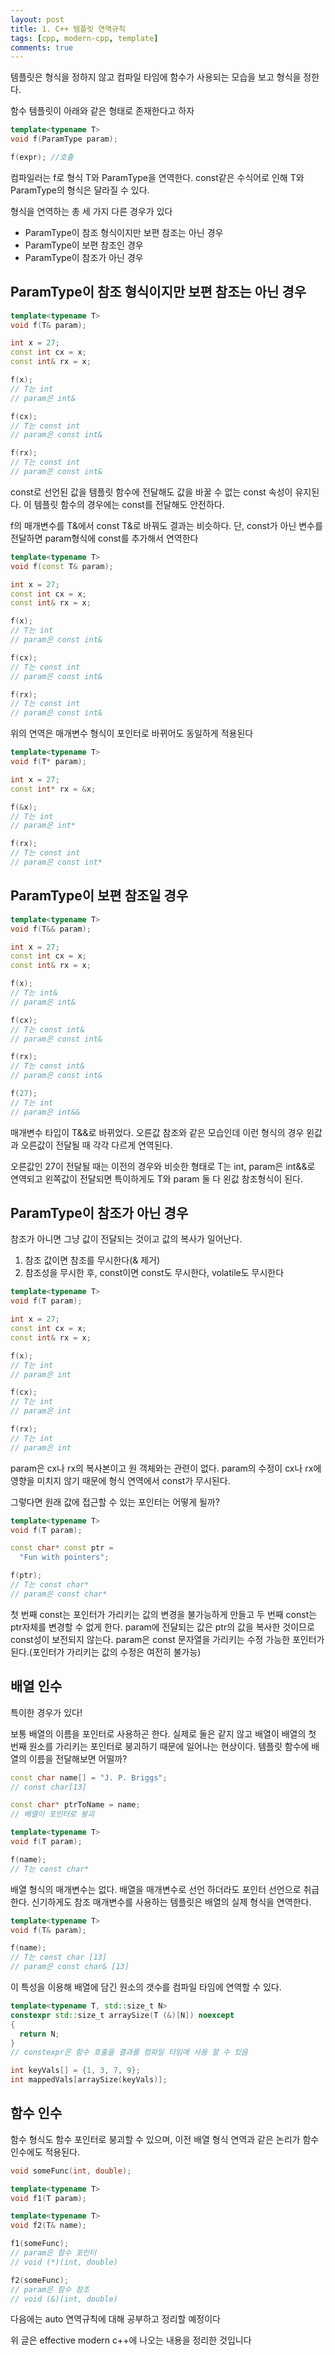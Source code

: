 ```yaml
---
layout: post
title: 1. C++ 템플릿 연역규칙
tags: [cpp, modern-cpp, template]
comments: true
---
```


템플릿은 형식을 정하지 않고 컴파일 타임에 함수가 사용되는 모습을 보고 형식을 정한다.

함수 템플릿이 아래와 같은 형태로 존재한다고 하자

```c++
template<typename T>
void f(ParamType param);

f(expr); //호출
```

컴파일러는 f로 형식 T와 ParamType을 연역한다. const같은 수식어로 인해 T와 ParamType의 형식은 달라질 수 있다.

형식을 연역하는 총 세 가지 다른 경우가 있다

- ParamType이 참조 형식이지만 보편 참조는 아닌 경우
- ParamType이 보편 참조인 경우
- ParamType이 참조가 아닌 경우

## ParamType이 참조 형식이지만 보편 참조는 아닌 경우

```c++
template<typename T>
void f(T& param);

int x = 27;
const int cx = x;
const int& rx = x;

f(x);
// T는 int
// param은 int&

f(cx);
// T는 const int
// param은 const int&

f(rx);
// T는 const int
// param은 const int&
```

const로 선언된 값을 템플릿 함수에 전달해도 값을 바꿀 수 없는 const 속성이 유지된다. 이 템플릿 함수의 경우에는 const를 전달해도 안전하다.

f의 매개변수를 T&에서 const T&로 바꿔도 결과는 비슷하다. 단, const가 아닌 변수를 전달하면 param형식에 const를 추가해서 연역한다

```c++
template<typename T>
void f(const T& param);

int x = 27;
const int cx = x;
const int& rx = x;

f(x);
// T는 int
// param은 const int&

f(cx);
// T는 const int
// param은 const int&

f(rx);
// T는 const int
// param은 const int&
```

위의 연역은 매개변수 형식이 포인터로 바뀌어도 동일하게 적용된다

```c++
template<typename T>
void f(T* param);

int x = 27;
const int* rx = &x;

f(&x);
// T는 int
// param은 int*

f(rx);
// T는 const int
// param은 const int*
```

## ParamType이 보편 참조일 경우

```c++
template<typename T>
void f(T&& param);

int x = 27;
const int cx = x;
const int& rx = x;

f(x);
// T는 int&
// param은 int&

f(cx);
// T는 const int&
// param은 const int&

f(rx);
// T는 const int&
// param은 const int&

f(27);
// T는 int
// param은 int&&
```

매개변수 타입이 T&&로 바뀌었다. 오른값 참조와 같은 모습인데 이런 형식의 경우 왼값과 오른값이 전달될 때 각각 다르게 연역된다.

오른값인 27이 전달될 때는 이전의 경우와 비슷한 형태로 T는 int, param은 int&&로 연역되고 왼쪽값이 전달되면 특이하게도 T와 param 둘 다 왼값 참조형식이 된다.

## ParamType이 참조가 아닌 경우

참조가 아니면 그냥 값이 전달되는 것이고 값의 복사가 일어난다.

1. 참조 값이면 참조를 무시한다(& 제거)
2. 참조성을 무시한 후, const이면 const도 무시한다, volatile도 무시한다

```c++
template<typename T>
void f(T param);

int x = 27;
const int cx = x;
const int& rx = x;

f(x);
// T는 int
// param은 int

f(cx);
// T는 int
// param은 int

f(rx);
// T는 int
// param은 int
```

param은 cx나 rx의 복사본이고 원 객체와는 관련이 없다. param의 수정이 cx나 rx에 영향을 미치지 않기 때문에 형식 연역에서 const가 무시된다.

그렇다면 원래 값에 접근할 수 있는 포인터는 어떻게 될까?

```c++
template<typename T>
void f(T param);

const char* const ptr =
  "Fun with pointers";

f(ptr);
// T는 const char*
// param은 const char*
```

첫 번째 const는 포인터가 가리키는 값의 변경을 불가능하게 만들고 두 번째 const는 ptr자체를 변경할 수 없게 한다. param에 전달되는 값은 ptr의 값을 복사한 것이므로 const성이 보전되지 않는다. param은 const 문자열을 가리키는 수정 가능한 포인터가 된다.(포인터가 가리키는 값의 수정은 여전히 불가능)

## 배열 인수

특이한 경우가 있다!

보통 배열의 이름을 포인터로 사용하곤 한다. 실제로 둘은 같지 않고 배열이 배열의 첫 번째 원소를 가리키는 포인터로 붕괴하기 때문에 일어나는 현상이다. 템플릿 함수에 배열의 이름을 전달해보면 어떨까?

```c++
const char name[] = "J. P. Briggs";
// const char[13]

const char* ptrToName = name;
// 배열이 포인터로 붕괴

template<typename T>
void f(T param);

f(name);
// T는 const char*
```

배열 형식의 매개변수는 없다. 배열을 매개변수로 선언 하더라도 포인터 선언으로 취급한다. 신기하게도 참조 매개변수를 사용하는 템플릿은 배열의 실제 형식을 연역한다.

```c++
template<typename T>
void f(T& param);

f(name);
// T는 const char [13]
// param은 const char& [13]
```

이 특성을 이용해 배열에 담긴 원소의 갯수를 컴파일 타임에 연역할 수 있다.

```c++
template<typename T, std::size_t N>
constexpr std::size_t arraySize(T (&)[N]) noexcept
{
  return N;
}
// constexpr은 함수 호출을 결과를 컴파일 타임에 사용 할 수 있음

int keyVals[] = {1, 3, 7, 9};
int mappedVals[arraySize(keyVals)];
```

## 함수 인수

함수 형식도 함수 포인터로 붕괴할 수 있으며, 이전 배열 형식 연역과 같은 논리가 함수 인수에도 적용된다.

```c++
void someFunc(int, double);

template<typename T>
void f1(T param);

template<typename T>
void f2(T& name);

f1(someFunc);
// param은 함수 포인터
// void (*)(int, double)

f2(someFunc);
// param은 함수 참조
// void (&)(int, double)
```

다음에는 auto 연역규칙에 대해 공부하고 정리할 예정이다

위 글은 effective modern c++에 나오는 내용을 정리한 것입니다